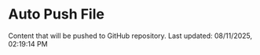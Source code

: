 # Auto Push File

Content that will be pushed to GitHub repository.
Last updated: 08/11/2025, 02:19:14 PM